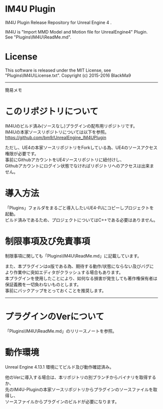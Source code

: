 # IM4U Plugin

 IM4U Plugin Release Repository for Unreal Engine 4 .  
 
IM4U is "Import MMD Model and Motion file for UnrealEngine4" Plugin.  
See "Plugins\IM4U\ReadMe.md".  

# License

This software is released under the MIT License, see "Plugins\IM4U\License.txt".
Copyright (c) 2015-2016 BlackMa9  

---

簡易メモ

# このリポジトリについて

IM4Uのビルド済み(ソースなし)プラグインの配布用リポジトリです。  
IM4Uの本家ソースリポジトリについては以下を参照。  
https://github.com/bm9/UnrealEngine_IM4UPlugin  

ただし、UE4の本家ソースリポジトリをForkしている為、UE4のソースアクセス権限が必要です。  
事前にGithubアカウントをUE4ソースリポジトリに紐付けし、  
Githubアカウントにログイン状態でなければリポジトリへのアクセスは出来ません。  

# 導入方法

「Plugins」フォルダをまるごと導入したいUE4-PJにコピーしプロジェクトを起動。  
ビルド済みであるため、プロジェクトについてはC++である必要はありません。  

# 制限事項及び免責事項

制限事項に関しても「Plugins\IM4U\ReadMe.md」に記載しています。  

また、本プラグインはα版である為、期待する動作/状態にならない及びバグにより作業中に突如エディタがクラッシュする場合もあります。  
本プラグインを使用したことにより、如何なる損害が発生しても著作権保有者は保証義務を一切負わないものとします。  
事前にバックアップをとっておくことを推奨します。 
 
---

# プラグインのVerについて

 「Plugins\IM4U\ReadMe.md」のリリースノートを参照。  

# 動作環境

Unreal Engine 4.13.1 環境にてビルド及び動作確認済み。  

他のVerに導入する場合は、本リポジトリの別ブランチからバイナリを取得するか、  
先のIM4U-Pluginの本家ソースリポジトリからプラグインのソースファイルを取得し、  
ソースファイルからプラグインのビルドが必要になります。  

